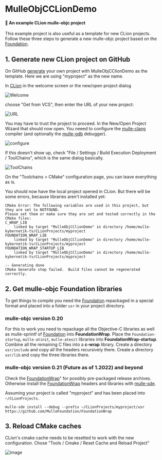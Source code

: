 # MulleObjCCLionDemo

#### 🦁 An example CLion mulle-objc project 

This example project is also useful as a template for new CLion projects. Follow these three steps to generate a new
mulle-objc project based on the [Foundation](//github.com/MulleFoundation/Foundation).

## 1. Generate new CLion project on GitHub

On GitHub [generate](https://github.com/mulle-kybernetik-tv/MulleObjCCLionDemo/generate) your own project with MulleObjCClionDemo as the template. Here we are using "myproject" as the new name.

In [CLion](//www.jetbrains.com/clion/) in the welcome screen or the new/open project dialog 

![Welcome](https://user-images.githubusercontent.com/38703833/151210307-5280e852-082c-4660-a79e-f4bd1cd10f21.png)

choose "Get from VCS", then enter the URL of your new project:

![URL](https://user-images.githubusercontent.com/38703833/151197505-1bae347b-773d-45b2-bcf2-747827c422b5.png)

You may have to trust the project to proceed. In the New/Open Project Wizard that should now open. You
neeed to configure the [mulle-clang](//github.com/mulle-cc/mulle-clang-project/releases) compiler (and optionally
the [mulle-gdb](//github.com/mulle-cc/mulle-gdb/releases) debugger).

![configure](https://user-images.githubusercontent.com/38703833/151203695-9ead8c7b-c56c-4a6a-904d-005f81c06b8d.png)

If this doesn't show up, check "File / Settings / Build Execution Deployment / ToolChains", which is the same dialog basically.

![ToolChains](https://user-images.githubusercontent.com/38703833/151203967-9f5ce77d-4fa2-4803-9804-a4700d8a6a25.png)

On the "Toolchains > CMake" configuration page, you can leave everything as is.

You should now have the local project opened in CLion. But there will be some errors, because libraries aren't installed yet:

``` console
CMake Error: The following variables are used in this project, but they are set to NOTFOUND.
Please set them or make sure they are set and tested correctly in the CMake files:
C_WRAP_LIB
    linked by target "MulleObjCClionDemo" in directory /home/mulle-kybernetik-tv/CLionProjects/myproject
FOUNDATION_WRAP_LIB
    linked by target "MulleObjCClionDemo" in directory /home/mulle-kybernetik-tv/CLionProjects/myproject
FOUNDATION_WRAP_STARTUP_LIB
    linked by target "MulleObjCClionDemo" in directory /home/mulle-kybernetik-tv/CLionProjects/myproject

-- Generating done
CMake Generate step failed.  Build files cannot be regenerated correctly.
```

## 2. Get mulle-objc Foundation libraries

To get things to compile you need the [Foundation](//github.com/MulleFoundation/Foundation) repackaged in a special format and placed
into a folder `usr` in your project directory.

### mulle-objc version 0.20

For this to work you need to repackage all the Objective-C libraries as well as mulle-sprintf of [Foundation](//github.com/MulleFoundation/Foundation) into 
**FoundationWrap**. Place the `Foundation-startup`, `mulle-atinit`, `mulle-atexit` libraries into **FoundationWrap-startup**. Combine all the remaining
C files into a **c-wrap** library. Create a directory `usr/include` and copy all the headers recursively there. Create a directory `usr/lib` and copy the three
libraries there.


### mulle-objc version 0.21 (Future as of 1.2022) and beyond

Check the [FoundationWrap](//github.com/MulleFoundation/FoundationWrap/releases)" for possibly pre-packaged release archives.
Otherwise install the [FoundationWrap](//github.com/MulleFoundation/FoundationWrap) headers and libraries with [mulle-sde](//github.com/mulle-sde).

Assuming your project is called "myproject" and has been placed into `~/CLionProjects`.

```
mulle-sde install --debug --prefix ~/CLionProjects/myproject/usr https://github.com/MulleFoundation/FoundationWrap
```

## 3. Reload CMake caches 

CLion's cmake cache needs to be resetted to work with the new configuration. Chose "Tools / Cmake / Reset Cache and Reload Project"

![image](https://user-images.githubusercontent.com/38703833/151207720-ec84dc9b-4423-48f2-9aa8-e0012e53e790.png)

